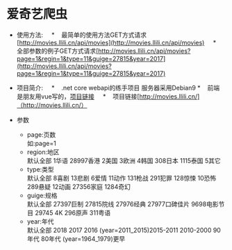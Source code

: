 ﻿# 爱奇艺爬虫
* 使用方法:
     *    最简单的使用方法GET方式请求[http://movies.llili.cn/api/movies](http://movies.llili.cn/api/movies)
     *    全部参数的例子GET方式请求[http://movies.llili.cn/api/movies?page=1&regin=1&type=11&guige=27815&year=2017](http://movies.llili.cn/api/movies?page=1&regin=1&type=11&guige=27815&year=2017)
     
* 项目简介:
     *    .net core webapi的练手项目 服务器采用Debian9
     *    前端是朋友用vue写的，[项目链接](https://github.com/fengle0224/web_tv)
     *    项目链接[http://movies.llili.cn/]（http://movies.llili.cn/）
* 参数
    *  page:页数 <br>如:page=1
    *  region:地区 <br>默认全部 1华语 28997香港 2美国 3欧洲 4韩国 308日本 1115泰国 5其它
    *  type:类型 <br>默认全部 8喜剧 13悲剧 6爱情 11动作 131枪战 291犯罪 128惊悚 10恐怖 289悬疑 12动画 27356家庭 1284奇幻
    *  guige:规格 <br>默认全部 27397巨制 27815院线 27976经典 27977口碑佳片 9698电影节目 29745 4K 296原声 311粤语
    *  year:年代 <br>默认全部 2018 2017 2016 (year=2011_2015)2015-2011 2010-2000 90年代 80年代 (year=1964_1979)更早

